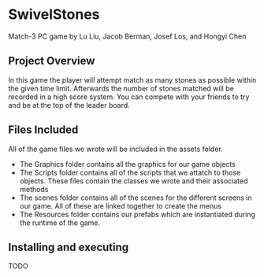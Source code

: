 # SwivelStones
Match-3 PC game by Lu Liu, Jacob Berman, Josef Los, and Hongyi Chen 

## Project Overview
In this game the player will attempt match as many stones as possible within the given time limit. Afterwards the number of stones matched will be recorded in a high score system. You can compete with your friends to try and be at the top of the leader board. 

## Files Included
All of the game files we wrote will be included in the assets folder.

* The Graphics folder contains all the graphics for our game objects
* The Scripts folder contains all of the scripts that we attatch to those objects. These files contain the classes we wrote and their associated methods
* The scenes folder contains all of the scenes for the different screens in our game. All of these are linked together to create the menus
* The Resources folder contains our prefabs which are instantiated during the runtime of the game. 

## Installing and executing
TODO

